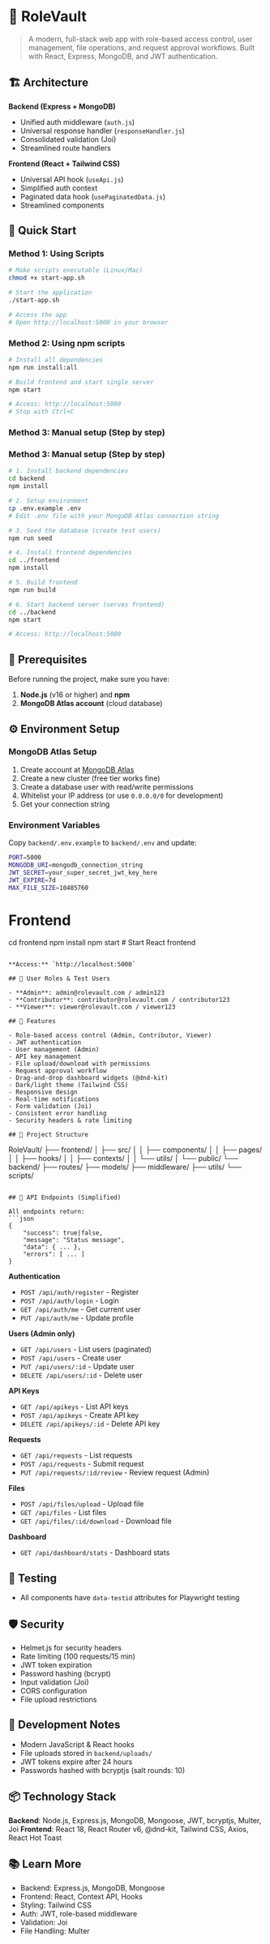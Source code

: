# 🚀 RoleVault
>A modern, full-stack web app with role-based access control, user management, file operations, and request approval workflows. Built with React, Express, MongoDB, and JWT authentication.

## 🏗️ Architecture

**Backend (Express + MongoDB)**
- Unified auth middleware (`auth.js`)
- Universal response handler (`responseHandler.js`)
- Consolidated validation (Joi)
- Streamlined route handlers

**Frontend (React + Tailwind CSS)**
- Universal API hook (`useApi.js`)
- Simplified auth context
- Paginated data hook (`usePaginatedData.js`)
- Streamlined components

## 🚀 Quick Start

### Method 1: Using Scripts
```bash
# Make scripts executable (Linux/Mac)
chmod +x start-app.sh

# Start the application
./start-app.sh

# Access the app
# Open http://localhost:5000 in your browser
```

### Method 2: Using npm scripts
```bash
# Install all dependencies
npm run install:all

# Build frontend and start single server
npm start

# Access: http://localhost:5000
# Stop with Ctrl+C
```

### Method 3: Manual setup (Step by step)

### Method 3: Manual setup (Step by step)

```bash
# 1. Install backend dependencies
cd backend
npm install

# 2. Setup environment
cp .env.example .env
# Edit .env file with your MongoDB Atlas connection string

# 3. Seed the database (create test users)
npm run seed

# 4. Install frontend dependencies
cd ../frontend
npm install

# 5. Build frontend
npm run build

# 6. Start backend server (serves frontend)
cd ../backend
npm start

# Access: http://localhost:5000
```

## 🔧 Prerequisites

Before running the project, make sure you have:

1. **Node.js** (v16 or higher) and **npm**
2. **MongoDB Atlas account** (cloud database)

## ⚙️ Environment Setup

### MongoDB Atlas Setup
1. Create account at [MongoDB Atlas](https://www.mongodb.com/atlas)
2. Create a new cluster (free tier works fine)
3. Create a database user with read/write permissions
4. Whitelist your IP address (or use `0.0.0.0/0` for development)
5. Get your connection string

### Environment Variables
Copy `backend/.env.example` to `backend/.env` and update:
```bash
PORT=5000
MONGODB_URI=mongodb_connection_string
JWT_SECRET=your_super_secret_jwt_key_here
JWT_EXPIRE=7d
MAX_FILE_SIZE=10485760
```

# Frontend
cd frontend
npm install
npm start             # Start React frontend
```

**Access:** `http://localhost:5000`

## 👤 User Roles & Test Users

- **Admin**: admin@rolevault.com / admin123
- **Contributor**: contributor@rolevault.com / contributor123
- **Viewer**: viewer@rolevault.com / viewer123

## 🔑 Features

- Role-based access control (Admin, Contributor, Viewer)
- JWT authentication
- User management (Admin)
- API key management
- File upload/download with permissions
- Request approval workflow
- Drag-and-drop dashboard widgets (@dnd-kit)
- Dark/light theme (Tailwind CSS)
- Responsive design
- Real-time notifications
- Form validation (Joi)
- Consistent error handling
- Security headers & rate limiting

## 📁 Project Structure

```
RoleVault/
├── frontend/
│   ├── src/
│   │   ├── components/
│   │   ├── pages/
│   │   ├── hooks/
│   │   ├── contexts/
│   │   └── utils/
│   └── public/
└── backend/
    ├── routes/
    ├── models/
    ├── middleware/
    ├── utils/
    └── scripts/
```

## 🎯 API Endpoints (Simplified)

All endpoints return:
```json
{
    "success": true|false,
    "message": "Status message",
    "data": { ... },
    "errors": [ ... ]
}
```

**Authentication**
- `POST /api/auth/register` - Register
- `POST /api/auth/login` - Login
- `GET /api/auth/me` - Get current user
- `PUT /api/auth/me` - Update profile

**Users (Admin only)**
- `GET /api/users` - List users (paginated)
- `POST /api/users` - Create user
- `PUT /api/users/:id` - Update user
- `DELETE /api/users/:id` - Delete user

**API Keys**
- `GET /api/apikeys` - List API keys
- `POST /api/apikeys` - Create API key
- `DELETE /api/apikeys/:id` - Delete API key

**Requests**
- `GET /api/requests` - List requests
- `POST /api/requests` - Submit request
- `PUT /api/requests/:id/review` - Review request (Admin)

**Files**
- `POST /api/files/upload` - Upload file
- `GET /api/files` - List files
- `GET /api/files/:id/download` - Download file

**Dashboard**
- `GET /api/dashboard/stats` - Dashboard stats

## 🧪 Testing

- All components have `data-testid` attributes for Playwright testing

## 🛡️ Security

- Helmet.js for security headers
- Rate limiting (100 requests/15 min)
- JWT token expiration
- Password hashing (bcrypt)
- Input validation (Joi)
- CORS configuration
- File upload restrictions

## 🌙 Development Notes

- Modern JavaScript & React hooks
- File uploads stored in `backend/uploads/`
- JWT tokens expire after 24 hours
- Passwords hashed with bcryptjs (salt rounds: 10)

## 📦 Technology Stack

**Backend**: Node.js, Express.js, MongoDB, Mongoose, JWT, bcryptjs, Multer, Joi
**Frontend**: React 18, React Router v6, @dnd-kit, Tailwind CSS, Axios, React Hot Toast

## 📚 Learn More

- Backend: Express.js, MongoDB, Mongoose
- Frontend: React, Context API, Hooks
- Styling: Tailwind CSS
- Auth: JWT, role-based middleware
- Validation: Joi
- File Handling: Multer

